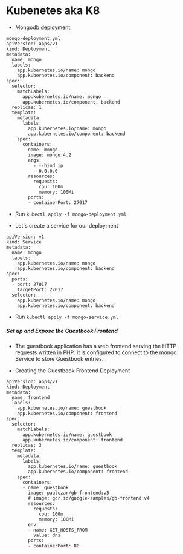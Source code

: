 # Kubenetes aka K8

- Mongodb deployment
```
mongo-deployment.yml
apiVersion: apps/v1
kind: Deployment
metadata:
  name: mongo
  labels:
    app.kubernetes.io/name: mongo
    app.kubernetes.io/component: backend
spec:
  selector:
    matchLabels:
      app.kubernetes.io/name: mongo
      app.kubernetes.io/component: backend
  replicas: 1
  template:
    metadata:
      labels:
        app.kubernetes.io/name: mongo
        app.kubernetes.io/component: backend
    spec:
      containers:
      - name: mongo
        image: mongo:4.2
        args:
          - --bind_ip
          - 0.0.0.0
        resources:
          requests:
            cpu: 100m
            memory: 100Mi
        ports:
        - containerPort: 27017
```

- Run `kubectl apply -f mongo-deployment.yml`

- Let's create a service for our deployment
```
apiVersion: v1
kind: Service
metadata:
  name: mongo
  labels:
    app.kubernetes.io/name: mongo
    app.kubernetes.io/component: backend
spec:
  ports:
  - port: 27017
    targetPort: 27017
  selector:
    app.kubernetes.io/name: mongo
    app.kubernetes.io/component: backend
```
- Run `kubectl apply -f mongo-service.yml`
  
  
#####  Set up and Expose the Guestbook Frontend
- The guestbook application has a web frontend serving the HTTP requests written in PHP. It is configured to connect to the mongo Service to store Guestbook entries.

- Creating the Guestbook Frontend Deployment

```
apiVersion: apps/v1
kind: Deployment
metadata:
  name: frontend
  labels:
    app.kubernetes.io/name: guestbook
    app.kubernetes.io/component: frontend
spec:
  selector:
    matchLabels:
      app.kubernetes.io/name: guestbook
      app.kubernetes.io/component: frontend
  replicas: 3
  template:
    metadata:
      labels:
        app.kubernetes.io/name: guestbook
        app.kubernetes.io/component: frontend
    spec:
      containers:
      - name: guestbook
        image: paulczar/gb-frontend:v5
        # image: gcr.io/google-samples/gb-frontend:v4
        resources:
          requests:
            cpu: 100m
            memory: 100Mi
        env:
        - name: GET_HOSTS_FROM
          value: dns
        ports:
        - containerPort: 80
```
